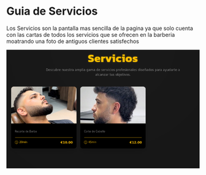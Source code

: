 # Guia de Servicios

Los Servicios son la pantalla mas sencilla de la pagina ya que solo cuenta con las cartas de todos los servicios que se ofrecen en la barberia moatrando una foto de antiguos clientes satisfechos

![Servicios](../../imgs/Servicios.png)
